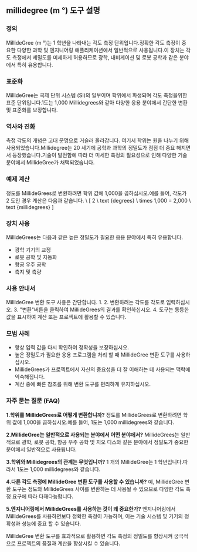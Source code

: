 ## millidegree (m °) 도구 설명

### 정의
MillideGree (m °)는 1 학년을 나타내는 각도 측정 단위입니다.정확한 각도 측정이 중요한 다양한 과학 및 엔지니어링 애플리케이션에서 일반적으로 사용됩니다.이 장치는 각도 측정에서 세밀도를 미세하게 허용하므로 광학, 내비게이션 및 로봇 공학과 같은 분야에서 특히 유용합니다.

### 표준화
MillideGree는 국제 단위 시스템 (SI)의 일부이며 학위에서 파생되며 각도 측정을위한 표준 단위입니다.1도는 1,000 Millidegrees와 같아 다양한 응용 분야에서 간단한 변환 및 표준화를 보장합니다.

### 역사와 진화
측정 각도의 개념은 고대 문명으로 거슬러 올라갑니다. 여기서 학위는 원을 나누기 위해 사용되었습니다.Millidegree는 20 세기에 공학과 과학의 정밀도가 점점 더 중요 해지면서 등장했습니다.기술이 발전함에 따라 더 미세한 측정의 필요성으로 인해 다양한 기술 분야에서 MillideGree가 채택되었습니다.

### 예제 계산
정도를 MillideGrees로 변환하려면 학위 값에 1,000을 곱하십시오.예를 들어, 각도가 2 도인 경우 계산은 다음과 같습니다.
\ [
2 \ text {degrees} \ times 1,000 = 2,000 \ text {millidegrees}
\]

### 장치 사용
MillideGrees는 다음과 같은 높은 정밀도가 필요한 응용 분야에서 특히 유용합니다.
- 광학 기기의 교정
- 로봇 공학 및 자동화
- 항공 우주 공학
- 측지 및 측량

### 사용 안내서
MillideGree 변환 도구 사용은 간단합니다.
1.
2. 변환하려는 각도를 각도로 입력하십시오.
3. "변환"버튼을 클릭하여 MillideGrees의 결과를 확인하십시오.
4. 도구는 동등한 값을 표시하여 계산 또는 프로젝트에 활용할 수 있습니다.

### 모범 사례
- 항상 입력 값을 다시 확인하여 정확성을 보장하십시오.
- 높은 정밀도가 필요한 응용 프로그램을 처리 할 때 MillideGree 변환 도구를 사용하십시오.
- MillideGrees가 프로젝트에서 자신의 중요성을 더 잘 이해하는 데 사용되는 맥락에 익숙해집니다.
- 계산 중에 빠른 참조를 위해 변환 도구를 편리하게 유지하십시오.

### 자주 묻는 질문 (FAQ)

**1.학위를 MillideGrees로 어떻게 변환합니까?**
정도를 MillideGrees로 변환하려면 학위 값에 1,000을 곱하십시오.예를 들어, 1도는 1,000 millidegrees와 같습니다.

**2.MillideGree는 일반적으로 사용되는 분야에서 어떤 분야에서?**
MillideGrees는 일반적으로 광학, 로봇 공학, 항공 우주 공학 및 지오 디스와 같은 분야에서 정밀도가 중요한 분야에서 일반적으로 사용됩니다.

**3.학위와 Millidegrees의 관계는 무엇입니까?**
1 개의 MillideGree는 1 학년입니다.따라서 1도는 1,000 millidegrees와 같습니다.

**4.다른 각도 측정에 MillideGree 변환 도구를 사용할 수 있습니까?**
예, MillideGree 변환 도구는 정도와 MillideGrees 사이를 변환하는 데 사용될 수 있으므로 다양한 각도 측정 요구에 따라 다재다능합니다.

**5.엔지니어링에서 MillideGrees를 사용하는 것이 왜 중요한가?**
엔지니어링에서 MillideGrees를 사용하면보다 정확한 측정이 가능하며, 이는 기술 시스템 및 기기의 정확성과 성능에 중요 할 수 있습니다.

MillideGree 변환 도구를 효과적으로 활용하면 각도 측정의 정밀도를 향상시켜 궁극적으로 프로젝트의 품질과 계산을 향상시킬 수 있습니다.